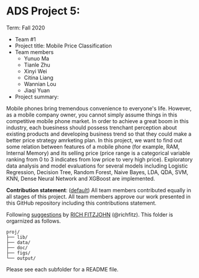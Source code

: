 # ADS Project 5: 

Term: Fall 2020

+ Team #1
+ Project title: Mobile Price Classification
+ Team members
	+ Yunuo Ma
	+ Tianle Zhu
	+ Xinyi Wei
	+ Citina Liang
	+ Wannian Lou
	+ Jiaqi Yuan 
+ Project summary: 

Mobile phones bring tremendous convenience to everyone's life. However, as a mobile company owner, you cannot simply assume things in this competitive mobile phone market. In order to achieve a great boom in this industry, each buesiness should possess trenchant perception about existing products and developing business trend so that they could make a better price strategy amrketing plan. In this project, we want to find out some relation between features of a mobile phone (for example, RAM, Internal Memory) and its selling price (price range is a categorical variable ranking from 0 to 3 indicates from low price to very high price). Exploratory data analysis and model evaluations for several models including Logistic Regression, Decision Tree, Random Forest, Naive Bayes, LDA, QDA, SVM, KNN, Dense Neural Network and XGBoost are implemented. 
	
**Contribution statement**: ([default](doc/a_note_on_contributions.md)) All team members contributed equally in all stages of this project. All team members approve our work presented in this GitHub repository including this contributions statement. 

Following [suggestions](http://nicercode.github.io/blog/2013-04-05-projects/) by [RICH FITZJOHN](http://nicercode.github.io/about/#Team) (@richfitz). This folder is orgarnized as follows.

```
proj/
├── lib/
├── data/
├── doc/
├── figs/
└── output/
```

Please see each subfolder for a README file.
